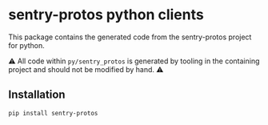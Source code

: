 # sentry-protos python clients

This package contains the generated code from the sentry-protos project for python.

:warning: All code within `py/sentry_protos` is generated by tooling in the containing project and should not be modified by hand. :warning:

## Installation

```bash
pip install sentry-protos
```
